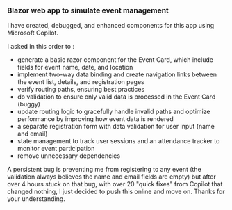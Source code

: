 ### Blazor web app to simulate event management

I have created, debugged, and enhanced components for this app using Microsoft Copilot.

I asked in this order to :
- generate a basic razor component for the Event Card, which include fields for event name, date, and location
- implement two-way data binding and create navigation links between the event list, details, and registration pages
- verify routing paths, ensuring best practices
- do validation to ensure only valid data is processed in the Event Card (buggy)
- update routing logic to gracefully handle invalid paths and optimize performance by improving how event data is rendered
- a separate registration form with data validation for user input (name and email)
- state management to track user sessions and an attendance tracker to monitor event participation
- remove unnecessary dependencies

A persistent bug is preventing me from registering to any event (the validation always believes the name and email fields are empty)
but after over 4 hours stuck on that bug, with over 20 "quick fixes" from Copilot that changed nothing, I just decided to push this online and move on.
Thanks for your understanding.


